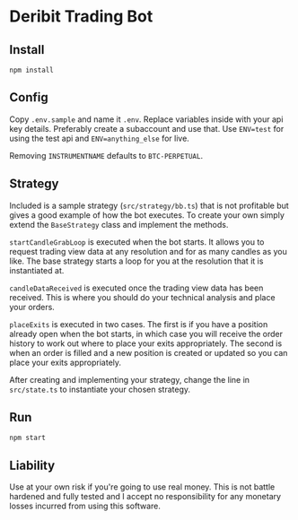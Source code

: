 # Deribit Trading Bot

## Install

```
npm install
```

## Config

Copy `.env.sample` and name it `.env`. Replace variables inside with your api key details. Preferably create a subaccount and use that. Use `ENV=test` for using the test api and `ENV=anything_else` for live.

Removing `INSTRUMENTNAME` defaults to `BTC-PERPETUAL`.

## Strategy

Included is a sample strategy (`src/strategy/bb.ts`) that is not profitable but gives a good example of how the bot executes. To create your own simply extend the `BaseStrategy` class and implement the methods.

`startCandleGrabLoop` is executed when the bot starts. It allows you to request trading view data at any resolution and for as many candles as you like. The base strategy starts a loop for you at the resolution that it is instantiated at.

`candleDataReceived` is executed once the trading view data has been received. This is where you should do your technical analysis and place your orders.

`placeExits` is executed in two cases. The first is if you have a position already open when the bot starts, in which case you will receive the order history to work out where to place your exits appropriately. The second is when an order is filled and a new position is created or updated so you can place your exits appropriately.

After creating and implementing your strategy, change the line in `src/state.ts` to instantiate your chosen strategy.

## Run

```
npm start
```

## Liability

Use at your own risk if you're going to use real money. This is not battle hardened and fully tested and I accept no responsibility for any monetary losses incurred from using this software.